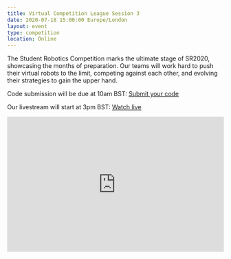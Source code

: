 ```yaml
---
title: Virtual Competition League Session 3
date: 2020-07-18 15:00:00 Europe/London
layout: event
type: competition
location: Online
---
```


The Student Robotics Competition marks the ultimate stage of SR2020, showcasing the months of preparation. Our teams will work hard to push their virtual robots to the limit, competing against each other, and evolving their strategies to gain the upper hand.

Code submission will be due at 10am BST: [Submit your code](https://studentrobotics.org/code-submitter/)

Our livestream will start at 3pm BST: [Watch live](https://youtu.be/symUE1E4niI)

<iframe width="100%" height="315" src="https://www.youtube.com/embed/symUE1E4niI" frameborder="0" allow="accelerometer; autoplay; encrypted-media; gyroscope; picture-in-picture" allowfullscreen></iframe>
